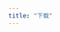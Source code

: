```yaml
---
title: "下载"
---
```

<script setup>
  import TheDownload from "@/views/download/TheDownload.vue"
</script>

<TheDownload />
